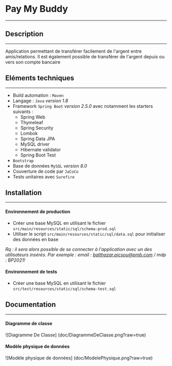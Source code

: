 # Pay My Buddy
***

## Description
***
Application permettant de transférer facilement de l'argent entre amis/relations.
Il est également possible de transférer de l'argent depuis ou vers son compte bancaire

## Eléments techniques
***
* Build automation : `Maven`
* Langage : `Java` *version 1.8*
* Framework `Spring Boot` *version 2.5.0* avec notamment les starters suivants :
    * Spring Web
    * Thymeleaf
    * Spring Security
    * Lombok
    * Spring Data JPA
    * MySQL driver
    * Hibernate validator
    * Spring Boot Test
* `Bootstrap`
* Base de données `MySQL` *version 8.0*
* Couverture de code par `JaCoCo`
* Tests unitaires avec `Surefire`

## Installation
***

#### Environnement de production
* Créer une base MySQL en utilisant le fichier `src/main/resources/static/sql/schema-prod.sql`
* Utiliser le script `src/main/resources/static/sql/data.sql` pour initialiser des données en base
  
_Rq : il sera alors possible de se connecter à l'application avec un des utilisateurs insérés. Par exemple :_
_email : balthazar.picsou@pmb.com / mdp : BP2021!_

#### Environnement de tests
* Créer une base MySQL en utilisant le fichier  `src/test/resources/static/sql/schema-test.sql`

## Documentation
***

#### Diagramme de classe
![Diagramme De Classe] (doc/DiagrammeDeClasse.png?raw=true)

#### Modèle physique de données
![Modèle physique de données] (doc/ModelePhysique.png?raw=true)

